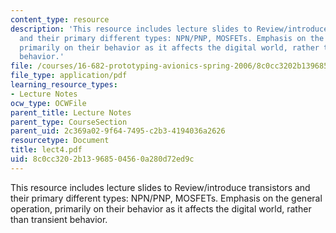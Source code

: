 ```yaml
---
content_type: resource
description: 'This resource includes lecture slides to Review/introduce transistors
  and their primary different types: NPN/PNP, MOSFETs. Emphasis on the general operation,
  primarily on their behavior as it affects the digital world, rather than transient
  behavior.'
file: /courses/16-682-prototyping-avionics-spring-2006/8c0cc3202b13968504560a280d72ed9c_lect4.pdf
file_type: application/pdf
learning_resource_types:
- Lecture Notes
ocw_type: OCWFile
parent_title: Lecture Notes
parent_type: CourseSection
parent_uid: 2c369a02-9f64-7495-c2b3-4194036a2626
resourcetype: Document
title: lect4.pdf
uid: 8c0cc320-2b13-9685-0456-0a280d72ed9c
---
```

This resource includes lecture slides to Review/introduce transistors and their primary different types: NPN/PNP, MOSFETs. Emphasis on the general operation, primarily on their behavior as it affects the digital world, rather than transient behavior.

